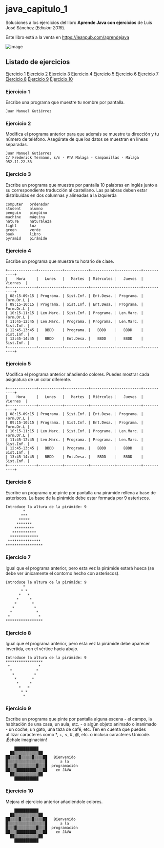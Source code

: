 # java_capitulo_1

Soluciones a los ejercicios del libro **Aprende Java con ejercicios** de Luis José Sánchez (_Edición 2019_).

Este libro está a la venta en https://leanpub.com/aprendejava

![image](https://user-images.githubusercontent.com/101201349/198890431-a5598843-2252-4e82-a764-bb1380121200.png)

## Listado de ejercicios

[Ejercicio 1](#ejercicio-1)
[Ejercicio 2](#ejercicio-2)
[Ejercicio 3](#ejercicio-3)
[Ejercicio 4](#ejercicio-4)
[Ejercicio 5](#ejercicio-5)
[Ejercicio 6](#ejercicio-6)
[Ejercicio 7](#ejercicio-7)
[Ejercicio 8](#ejercicio-8)
[Ejercicio 9](#ejercicio-9)
[Ejercicio 10](#ejercicio-10)

### Ejercicio 1

Escribe una programa que muestre tu nombre por pantalla.

```
Juan Manuel Gutiérrez
```

### Ejercicio 2

Modifica el programa anterior para que además se muestre tu dirección y tu número de teléfono. Asegúrate de que los datos se muestran en líneas separadas.

```
Juan Manuel Gutierrez
C/ Frederick Termann, s/n - PTA Malaga - Campanillas - Malaga
952.11.22.33
```

### Ejercicio 3

Escribe un programa que muestre por pantalla 10 palabras en inglés junto a su correspondiente traducción al castellano. Las palabras deben estar distribuidas en dos columnas y alineadas a la izquierda

```
computer   ordenador
student    alumno
penguin    pingüino
machine    máquina
nature     naturaleza
light      luz
green      verde
book       libro
pyramid    pirámide
```

### Ejercicio 4

Escribe un programa que muestre tu horario de clase.

```
+-------------+-----------+-----------+-----------+-----------+-----------+
|    Hora     |   Lunes   |   Martes  | Miércoles |   Jueves  |  Viernes  |
+-------------+-----------+-----------+-----------+-----------+-----------+
| 08:15-09:15 | Programa. | Sist.Inf. | Ent.Desa. | Programa. | Form.Or.L |
| 09:15-10:15 | Programa. | Sist.Inf. | Ent.Desa. | Programa. | Form.Or.L |
| 10:15-11:15 | Len.Marc. | Sist.Inf. | Programa. | Len.Marc. | Form.Or.L |
| 11:45-12:45 | Len.Marc. | Programa. | Programa. | Len.Marc. | Sist.Inf. |
| 12:45-13:45 |   BBDD    | Programa. |   BBDD    |   BBDD    | Sist.Inf. |
| 13:45-14:45 |   BBDD    | Ent.Desa. |   BBDD    |   BBDD    | Sist.Inf. |
+-------------+-----------+-----------+-----------+-----------+-----------+
```

### Ejercicio 5

Modifica el programa anterior añadiendo colores. Puedes mostrar cada asignatura de un color diferente.

```
+-------------+-----------+-----------+-----------+-----------+-----------+
|    Hora     |   Lunes   |   Martes  | Miércoles |   Jueves  |  Viernes  |
+-------------+-----------+-----------+-----------+-----------+-----------+
| 08:15-09:15 | Programa. | Sist.Inf. | Ent.Desa. | Programa. | Form.Or.L |
| 09:15-10:15 | Programa. | Sist.Inf. | Ent.Desa. | Programa. | Form.Or.L |
| 10:15-11:15 | Len.Marc. | Sist.Inf. | Programa. | Len.Marc. | Form.Or.L |
| 11:45-12:45 | Len.Marc. | Programa. | Programa. | Len.Marc. | Sist.Inf. |
| 12:45-13:45 |   BBDD    | Programa. |   BBDD    |   BBDD    | Sist.Inf. |
| 13:45-14:45 |   BBDD    | Ent.Desa. |   BBDD    |   BBDD    | Sist.Inf. |
+-------------+-----------+-----------+-----------+-----------+-----------+
```

### Ejercicio 6

Escribe un programa que pinte por pantalla una pirámide rellena a base de asteriscos. La base de la pirámide debe estar formada por 9 asteriscos.

```
Introduce la altura de la pirámide: 9
        *
       ***
      *****
     *******
    *********
   ***********
  *************
 ***************
*****************
```

### Ejercicio 7

Igual que el programa anterior, pero esta vez la pirámide estará hueca (se debe ver únicamente el contorno hecho con asteriscos).

```
Introduce la altura de la pirámide: 9
        *
       * *
      *   *
     *     *
    *       *
   *         *
  *           *
 *             *
*****************
```

### Ejercicio 8

Igual que el programa anterior, pero esta vez la pirámide debe aparecer invertida, con el vértice hacia abajo.

```
Introduce la altura de la pirámide: 9
*****************
 *             *
  *           *
   *         *
    *       *
     *     *
      *   *
       * *
        *
```

### Ejercicio 9

Escribe un programa que pinte por pantalla alguna escena - el campo, la habitación de una casa, un aula, etc. - o algún objeto animado o inanimado - un coche, un gato, una taza de café, etc. Ten en cuenta que puedes utilizar caracteres como \*, +, <, #, @, etc. o incluso caracteres Unicode. ¡Échale imaginación!

```
    ███████████
  ██▒▒▒▒▒▒▒▒▒▒▒██
██▒▒▒▒█▒▒▒▒▒█▒▒▒▒██   Bienvenido
█▒▒▒▒▒▒▒▒▒▒▒▒▒▒▒▒▒█      a la
█▒▒▒█▒▒▒▒▒▒▒▒▒█▒▒▒█  programación
██▒▒▒█████████▒▒▒██    en JAVA
  ██▒▒▒▒▒▒▒▒▒▒▒██
    ███████████
```

### Ejercicio 10

Mejora el ejercicio anterior añadiéndole colores.

```
    ███████████
  ██▒▒▒▒▒▒▒▒▒▒▒██
██▒▒▒▒█▒▒▒▒▒█▒▒▒▒██   Bienvenido
█▒▒▒▒▒▒▒▒▒▒▒▒▒▒▒▒▒█      a la
█▒▒▒█▒▒▒▒▒▒▒▒▒█▒▒▒█  programación
██▒▒▒█████████▒▒▒██    en JAVA
  ██▒▒▒▒▒▒▒▒▒▒▒██
    ███████████
```

